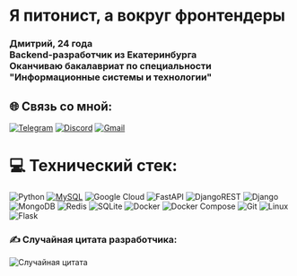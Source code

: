 <h1 align="left">
Я питонист, а вокруг фронтендеры</h1>
<h3 align="left">Дмитрий, 24 года<br>Backend-разработчик из Екатеринбурга<br>Оканчиваю бакалавриат по специальности "Информационные системы и технологии"</h3>



## 🌐 Связь со мной:
[![Telegram](https://img.shields.io/badge/Telegram-%232CA5E0.svg?logo=telegram&logoColor=white)](https://t.me/https://t.me/def_tbv) 
[![Discord](https://img.shields.io/badge/Discord-%237289DA.svg?logo=discord&logoColor=white)](https://discord.gg/jkl.jh) 
[![Gmail](https://img.shields.io/badge/Gmail-%23EA4335.svg?logo=gmail&logoColor=white)](mailto:bolshoy.molodets@gmail.com)



# 💻 Технический стек:
![Python](https://img.shields.io/badge/python-3670A0?style=for-the-badge&logo=python&logoColor=ffdd54) [![MySQL](https://img.shields.io/badge/MySQL-4479A1?style=for-the-badge&logo=mysql&logoColor=white)](https://www.mysql.com/)
 ![Google Cloud](https://img.shields.io/badge/Google%20Cloud-%234285F4.svg?style=for-the-badge&logo=google-cloud&logoColor=white) ![FastAPI](https://img.shields.io/badge/FastAPI-005571?style=for-the-badge&logo=fastapi) ![DjangoREST](https://img.shields.io/badge/DJANGO-REST-ff1709?style=for-the-badge&logo=django&logoColor=white&color=ff1709&labelColor=gray) ![Django](https://img.shields.io/badge/django-%23092E20.svg?style=for-the-badge&logo=django&logoColor=white) ![MongoDB](https://img.shields.io/badge/MongoDB-%234ea94b.svg?style=for-the-badge&logo=mongodb&logoColor=white) ![Redis](https://img.shields.io/badge/redis-%23DD0031.svg?style=for-the-badge&logo=redis&logoColor=white)  ![SQLite](https://img.shields.io/badge/sqlite-%2307405e.svg?style=for-the-badge&logo=sqlite&logoColor=white)  ![Docker](https://img.shields.io/badge/docker-%230db7ed.svg?style=for-the-badge&logo=docker&logoColor=white) 
![Docker Compose](https://img.shields.io/badge/Docker_Compose-1.29.0-2391E6?style=for-the-badge&logo=docker&logoColor=white) ![Git](https://img.shields.io/badge/Git-F05032?style=for-the-badge&logo=git&logoColor=white) ![Linux](https://img.shields.io/badge/Linux-FCC624?style=for-the-badge&logo=linux&logoColor=black)<!-- ... -->
![Flask](https://img.shields.io/badge/Flask-000000?style=for-the-badge&logo=flask&logoColor=white)




### ✍️ Случайная цитата разработчика:
![Случайная цитата](https://quotes-github-readme.vercel.app/api?type=horizontal&theme=radical&lang=ru)


